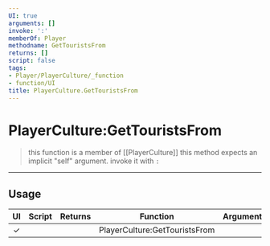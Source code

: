 ```yaml
---
UI: true
arguments: []
invoke: ':'
memberOf: Player
methodname: GetTouristsFrom
returns: []
script: false
tags:
- Player/PlayerCulture/_function
- function/UI
title: PlayerCulture.GetTouristsFrom
---
```

# PlayerCulture:GetTouristsFrom
> this function is a member of [[PlayerCulture]]
> this method expects an implicit "self" argument. invoke it with `:`
-----
## Usage
|  UI | Script | Returns | Function | Arguments |
|:---:|:------:|-------:|:--------:|:---------|
|✓| ||PlayerCulture:GetTouristsFrom||
